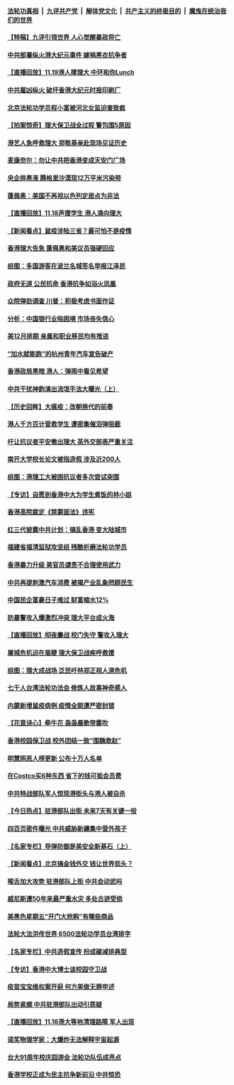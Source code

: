 ####  [法轮功真相](../../../../basic/blob/master/README.md?t=11192152) &nbsp;|&nbsp; [九评共产党](../../../../9ping.md/blob/master/README.md?t=11192152) &nbsp;|&nbsp; [解体党文化](../../../../jtdwh.md/blob/master/README.md?t=11192152)  &nbsp;|&nbsp; [共产主义的终极目的](../../../../gczydzjmd.md/blob/master/README.md?t=11192152) &nbsp;|&nbsp; [魔鬼在统治我们的世界](../../../../mgztzwmdsj.md/blob/master/README.md?t=11192152) 

#### [【特稿】九评引领世界 人心觉醒暴政将亡](../pages/nf4514/n11660496.md?t=11192152) 

#### [中共部署纵火港大纪元事件 嫁祸黑衣抗争者](../pages/nf4514/n11665841.md?t=11192152) 

#### [【直播回放】11.19港人撑理大 中环和你Lunch](../pages/nf4514/n11665520.md?t=11192152) 

#### [中共雇凶纵火 破坏香港大纪元时报印刷厂](../pages/nf4514/n11665643.md?t=11192152) 

#### [北京法轮功学员程小富被河北女监迫害致疯](../pages/nf4514/n11661113.md?t=11192152) 

#### [【拍案惊奇】理大保卫战全过程 警包围5原因](../pages/nf4514/n11665291.md?t=11192152) 

#### [港艺人急呼救理大 郑敬基亲赴现场见证历史](../pages/nf4514/n11665083.md?t=11192152) 

#### [麦康奈尔：勿让中共把香港变成天安门广场](../pages/nf4514/n11665134.md?t=11192152) 

#### [央企排黑液 腾格里沙漠现12万平米污染带](../pages/nf4514/n11664681.md?t=11192152) 

#### [蓬佩奥：美国不再视以色列定居点为非法](../pages/nf4514/n11664578.md?t=11192152) 

#### [【直播回放】11.18声援学生 港人涌向理大](../pages/nf4514/n11662673.md?t=11192152) 

#### [【新闻看点】鼠疫涉陆三省？最可怕不是疫情](../pages/nf4514/n11664341.md?t=11192152) 

#### [香港理大告急 蓬佩奥和美议员强硬回应](../pages/nf4514/n11664603.md?t=11192152) 

#### [组图：多国游客在波兰名城签名举报江泽民](../pages/nf4514/n11664119.md?t=11192152) 

#### [政府无道 公民抗命 香港抗争如浴火凤凰](../pages/nf4514/n11664632.md?t=11192152) 

#### [众院弹劾调查 川普：积极考虑书面作证](../pages/nf4514/n11664251.md?t=11192152) 

#### [分析：中国银行业陷困境 市场丧失信心](../pages/nf4514/n11664319.md?t=11192152) 

#### [美12月排期 亲属和职业移民均有推进](../pages/nf4514/n11664460.md?t=11192152) 

#### [“加水就能跑”的杭州青年汽车宣告破产](../pages/nf4514/n11664213.md?t=11192152) 

#### [香港政局黑暗 港人：弹雨中看见希望](../pages/nf4514/n11663966.md?t=11192152) 

#### [中共干扰神韵演出流氓手法大曝光（上）](../pages/nf4514/n11663708.md?t=11192152) 

#### [【历史回眸】大瘟疫：改朝换代的前奏](../pages/nf4514/n11661605.md?t=11192152) 

#### [港人千方百计营救学生 遭密集催泪弹阻截](../pages/nf4514/n11663976.md?t=11192152) 

#### [吁让抗议者平安撤出理大 英外交部表严重关注](../pages/nf4514/n11663821.md?t=11192152) 

#### [南开大学校长论文被指造假 涉及近200人](../pages/nf4514/n11663394.md?t=11192152) 

#### [组图：港理工大被困抗议者多次尝试突围](../pages/nf4514/n11663164.md?t=11192152) 

#### [【专访】自愿到香港中大为学生煮饭的林小姐](../pages/nf4514/n11663213.md?t=11192152) 

#### [香港高院裁定《禁蒙面法》违宪](../pages/nf4514/n11662616.md?t=11192152) 

#### [红三代披露中共计划：搞乱香港 变大陆城市](../pages/nf4514/n11662819.md?t=11192152) 

#### [福建省福清监狱攻坚组 残酷折磨法轮功学员](../pages/nf4514/n11658507.md?t=11192152) 

#### [香港暴力升级 美官员谴责不合理使用武力](../pages/nf4514/n11662516.md?t=11192152) 

#### [中共再提刺激汽车消费 被揭产业乱象罔顾民生](../pages/nf4514/n11661558.md?t=11192152) 

#### [中国民企富豪日子难过 财富缩水12%](../pages/nf4514/n11656974.md?t=11192152) 

#### [防暴警攻入爆激烈冲突 理大平台成火海](../pages/nf4514/n11661987.md?t=11192152) 

#### [【直播回放】彻夜鏖战 校门失守 警攻入理大](../pages/nf4514/n11660454.md?t=11192152) 

#### [屠城危机迫在眉睫 理大保卫战疾呼救援](../pages/nf4514/n11661797.md?t=11192152) 

#### [组图：理大成战场 泛民吁林郑正视人道危机](../pages/nf4514/n11661636.md?t=11192152) 

#### [七千人台湾法轮功法会 修炼人故事神奇感人](../pages/nf4514/n11660503.md?t=11192152) 

#### [内蒙新增鼠疫病例 疫情全貌遭严密封锁](../pages/nf4514/n11661503.md?t=11192152) 

#### [【花意诗心】牵牛花 袅袅晨歌带露吹](../pages/nf4514/n11661421.md?t=11192152) 

#### [香港校园保卫战 校外团结一致“围魏救赵”](../pages/nf4514/n11660818.md?t=11192152) 

#### [明慧网恶人榜更新 公布十万人名单](../pages/nf4514/n11660745.md?t=11192152) 

#### [在Costco买6种东西 省下的钱可抵会员费](../pages/nf4514/n11551258.md?t=11192152) 

#### [中共特战部队军人惊现港街头与港人被自杀](../pages/nf4514/n11660720.md?t=11192152) 

#### [【今日热点】驻港部队出街 未来7天有关键一役](../pages/nf4514/n11660451.md?t=11192152) 

#### [四百页密件曝光 中共威胁新疆集中营外孩子](../pages/nf4514/n11660370.md?t=11192152) 

#### [【名家专栏】导弹防御是美安全新基石（上）](../pages/nf4514/n11659394.md?t=11192152) 

#### [【新闻看点】北京搞金钱外交 钱让世界低头？](../pages/nf4514/n11660328.md?t=11192152) 

#### [喉舌加大攻势 驻港部队上街 中共会动武吗](../pages/nf4514/n11660213.md?t=11192152) 

#### [威尼斯遭50年来最严重水灾 多处古迹受损](../pages/nf4514/n11660278.md?t=11192152) 

#### [美黑色星期五“开门大抢购”有哪些商品](../pages/nf4514/n11660200.md?t=11192152) 

#### [法轮大法洪传世界 6500法轮功学员台湾排字](../pages/nf4514/n11659846.md?t=11192152) 

#### [【名家专栏】中共造假宣传 扮成碳减排典型](../pages/nf4514/n11658485.md?t=11192152) 

#### [【专访】香港中大博士谈校园守卫战](../pages/nf4514/n11660097.md?t=11192152) 

#### [疫苗宝宝维权案开庭 何方美做无罪申述](../pages/nf4514/n11660039.md?t=11192152) 

#### [局势紧绷 中共驻港部队出动引质疑](../pages/nf4514/n11659768.md?t=11192152) 

#### [【直播回放】11.16港大等地清理路障 军人出现](../pages/nf4514/n11659922.md?t=11192152) 

#### [诺奖物理学家：大爆炸无法解释宇宙起源](../pages/nf4514/n11659417.md?t=11192152) 

#### [台大91周年校庆园游会 法轮功队伍成亮点](../pages/nf4514/n11657709.md?t=11192152) 

#### [香港学校正成为民主抗争新前沿 中共惊恐](../pages/nf4514/n11659253.md?t=11192152) 

